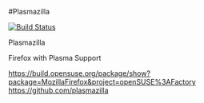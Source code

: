 #Plasmazilla

[![Build Status](http://aci.pangea.pub/job/mpipeline-plasmazilla-appimage/job/master/badge/icon)](http://aci.pangea.pub/job/mpipeline-plasmazilla-appimage/job/master/)

Plasmazilla

Firefox with Plasma Support

https://build.opensuse.org/package/show?package=MozillaFirefox&project=openSUSE%3AFactory
https://github.com/plasmazilla
